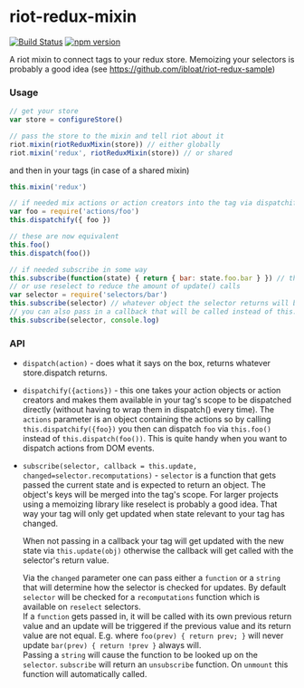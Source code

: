riot-redux-mixin
================
[![Build Status](https://travis-ci.org/ibloat/riot-redux-mixin.svg?branch=master)](https://travis-ci.org/ibloat/riot-redux-mixin) [![npm version](https://badge.fury.io/js/riot-redux-mixin.svg)](https://badge.fury.io/js/riot-redux-mixin)

A riot mixin to connect tags to your redux store.
Memoizing your selectors is probably a good idea (see
https://github.com/ibloat/riot-redux-sample)

### Usage

```js
// get your store
var store = configureStore()

// pass the store to the mixin and tell riot about it
riot.mixin(riotReduxMixin(store)) // either globally
riot.mixin('redux', riotReduxMixin(store)) // or shared
```
and then in your tags (in case of a shared mixin)
```js
this.mixin('redux')

// if needed mix actions or action creators into the tag via dispatchify
var foo = require('actions/foo')
this.dispatchify({ foo })

// these are now equivalent
this.foo()
this.dispatch(foo())

// if needed subscribe in some way
this.subscribe(function(state) { return { bar: state.foo.bar } }) // this.bar will be set on update
// or use reselect to reduce the amount of update() calls
var selector = require('selectors/bar')
this.subscribe(selector) // whatever object the selector returns will be merged into the tag
// you can also pass in a callback that will be called instead of this.update
this.subscribe(selector, console.log)
```

### API

* `dispatch(action)` - does what it says on the box, returns whatever
    store.dispatch returns.
* `dispatchify({actions})` - this one takes your action objects or action
    creators and makes them available in your tag's scope to be dispatched
    directly (without having to wrap them in dispatch() every time).
    The `actions` parameter is an object containing the actions so by calling
    `this.dispatchify({foo})` you then can dispatch `foo` via `this.foo()`
    instead of `this.dispatch(foo())`.
    This is quite handy when you want to dispatch actions from DOM events.
* `subscribe(selector, callback = this.update, changed=selector.recomputations)` -
    `selector` is a function that gets passed the current state and is expected
    to return an object.
    The object's keys will be merged into the tag's scope.
    For larger projects using a memoizing library like reselect is probably a good
    idea. That way your tag will only get updated when state relevant to your tag
    has changed.

    When not passing in a callback your tag will get updated with the new state
    via `this.update(obj)` otherwise the callback will get called with the selector's
    return value.

    Via the `changed` parameter one can pass either a `function` or a `string` that
    will determine how the selector is checked for updates.
    By default `selector` will be checked for a `recomputations` function which is
    available on `reselect` selectors.  
    If a `function` gets passed in, it will be called with its own previous return value
    and an update will be triggered if the previous value and its return value are not equal.
    E.g. where `foo(prev) { return prev; }` will never update `bar(prev) { return !prev }`
    always will.  
    Passing a `string` will cause the function to be looked up on the `selector`.
    `subscribe` will return an `unsubscribe` function. On `unmount` this function will
    automatically called.
